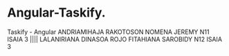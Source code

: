 # Angular-Taskify.
Taskify - Angular
ANDRIAMIHAJA RAKOTOSON NOMENA JEREMY N11 ISAIA 3 ||||
LALANIRIANA DINASOA ROJO FITAHIANA SAROBIDY N12 ISAIA 3
